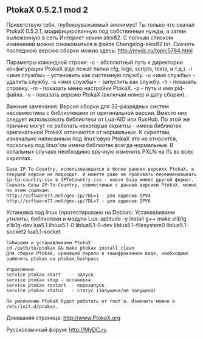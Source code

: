 PtokaX 0.5.2.1 mod 2
---------------

Приветствую тебя, глубокоуважаемый анонимус! Ты только что скачал PtokaX 0.5.2.1, модифицированную под собственные нужды, а затем выложенную в сеть Интернет неким alex82. С полным списком изменений можно ознакомиться в файле Changelog-alex82.txt. Скачать последнюю версию сборки можно здесь: http://mydc.ru/topic5784.html

Параметры командной строки:
-c <configdir>	- абсолютный путь к директории конфигурации PtokaX (где лежат папки cfg, logs, scripts, texts, и.т.д.).
-i <имя службы>	- установить как системную службу.
-u <имя службы>	- удалить службу.
-s <имя службы>		- запустить как службу.
-h			- показать справку.
-m			- показать меню настройки PtokaX.
-p <pidfile>		- путь и имя pid-файла.
-v			- показать версию PtokaX (включая номер и дату сборки).

Важные замечания:
	Версия сборки для 32-разрядных систем несовместима с библиотеками от оригинальной версии. Вместо них следует использовать библиотеки от Lua-AIO или RusHub. По этой же причине могут не работать некоторые скрипты - имена библиотек оригинальной PtokaX отличаются от нормальных. К скриптам, изначально написанным под linux'овую PtokaX это не относится, поскольку под linux'ом имена библиотек всегда нормальные. В остальных случаях необходимо вручную изменить PXLfs на lfs во всех скриптах.
	
	База IP-To-Country, использовавшаяся в более ранних версиях PtokaX, к текущей версии не подходит. И можете даже не пробовать переименовывать ip-to-country.csv в IPToCountry.csv - новая база имеет другой формат. Скачать базы IP-To-Country, совместимые с данной версией PtokaX, можно по этим ссылкам:
	http://software77.net/geo-ip/?DL=1 - для адресов IPV4
	http://software77.net/geo-ip/?DL=7 - для адресов IPV6
	
Установка под linux (протестировано на Debian):
	Устанавливаем утилиты, библиотеки и модули Lua:
	aptitude -y install g++ make zlib1g zlib1g-dev lua5.1 liblua5.1-0 liblua5.1-0-dev liblua5.1-filesystem0 liblua5.1-socket2 lua5.1-socket
	
	Собираем и устанавливаем PtokaX:
	cd /path/to/ptokax && make ptokax install clean
	Для сборки PtokaX, хранящей пароли в зашифрованном виде, необходимо заменить ptokax на ptokax_hashpass
	
	Управление:
	service ptokax start	- запуск
	service ptokax stop	- остановка
	service ptokax restart	- перезапуск
	service ptokax status	- статус (запущена/не запущена)
	
	По умолчанию PtokaX будет работать от root'а. Изменить можно в /etc/init.d/ptokax.

Домашняя страница: http://www.PtokaX.org

Русскоязычный форум: http://MyDC.ru
